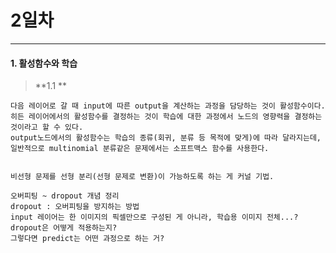 # 2일차 


-----------------------


#### **1. 활성함수와 학습**


> **1.1 **

```
다음 레이어로 갈 때 input에 따른 output을 계산하는 과정을 담당하는 것이 활성함수이다.
히든 레이어에서의 활성함수를 결정하는 것이 학습에 대한 과정에서 노드의 영향력을 결정하는 것이라고 할 수 있다.
output노드에서의 활성함수는 학습의 종류(회귀, 분류 등 목적에 맞게)에 따라 달라지는데, 
일반적으로 multinomial 분류같은 문제에서는 소프트맥스 함수를 사용한다.


비선형 문제를 선형 분리(선형 문제로 변환)이 가능하도록 하는 게 커널 기법.

오버피팅 ~ dropout 개념 정리
dropout : 오버피팅을 방지하는 방법
input 레이어는 한 이미지의 픽셀만으로 구성된 게 아니라, 학습용 이미지 전체...? dropout은 어떻게 적용하는지?
그렇다면 predict는 어떤 과정으로 하는 거?
```